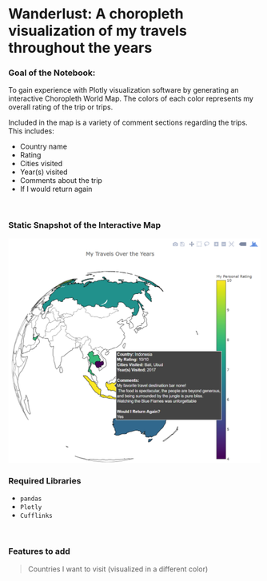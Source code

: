 # Wanderlust: A choropleth visualization of my travels throughout the years

### Goal of the Notebook:
To gain experience with Plotly visualization software by generating an interactive Choropleth World Map. The colors of each color represents my overall rating of the trip or trips.

Included in the map is a variety of comment sections regarding the trips. This includes:
* Country name
* Rating
* Cities visited
* Year(s) visited
* Comments about the trip
* If I would return again

<br> 

### Static Snapshot of the Interactive Map
![](Example%20Picture.png)

### Required Libraries
* `pandas`
* `Plotly`
* `Cufflinks`

<br> 

### Features to add
> Countries I want to visit (visualized in a different color)